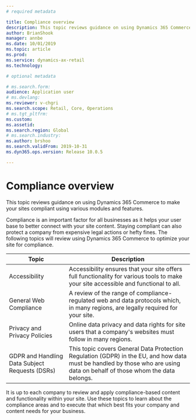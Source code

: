 ```yaml
---
# required metadata

title: Compliance overview
description: This topic reviews guidance on using Dynamics 365 Commerce to make your sites compliant using various modules and features.
author: BrianShook
manager: annbe
ms.date: 10/01/2019
ms.topic: article
ms.prod: 
ms.service: dynamics-ax-retail
ms.technology: 

# optional metadata

# ms.search.form: 
audience: Application user
# ms.devlang: 
ms.reviewer: v-chgri
ms.search.scope: Retail, Core, Operations
# ms.tgt_pltfrm: 
ms.custom: 
ms.assetid: 
ms.search.region: Global
# ms.search.industry: 
ms.author: brshoo
ms.search.validFrom: 2019-10-31
ms.dyn365.ops.version: Release 10.0.5

---
```


# Compliance overview

This topic reviews guidance on using Dynamics 365 Commerce to make your sites compliant using various modules and features.

Compliance is an important factor for all businesses as it helps your user base to better connect with your site content. Staying compliant can also protect a company from expensive legal actions or hefty fines. The following topics will review using Dynamics 365 Commerce to optimize your site for compliance.

| Topic                                          | Description                                                  |
| ---------------------------------------------- | ------------------------------------------------------------ |
| Accessibility                                  | Accessibility ensures that your site offers full functionality for various tools to make your site accessible and functional to all. |
| General Web Compliance                         | A review of the range of compliance-regulated web and data protocols which, in many regions, are legally required for your site. |
| Privacy and Privacy Policies                   | Online data privacy and data rights for site users that a company's websites must follow in many regions. |
| GDPR and Handling Data Subject Requests (DSRs) | This topic covers General Data Protection Regulation (GDPR) in the EU, and how data must be handled by those who are using data on behalf of those whom the data belongs. |


It is up to each company to review and apply compliance-based content and functionality within your site. Use these topics to learn about the compliance areas and to execute that which best fits your company and content needs for your business.
